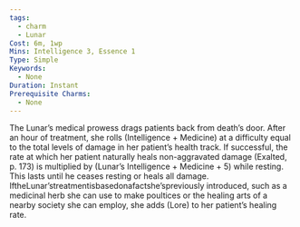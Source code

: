 ```yaml
---
tags:
  - charm
  - Lunar
Cost: 6m, 1wp
Mins: Intelligence 3, Essence 1
Type: Simple
Keywords:
  - None
Duration: Instant
Prerequisite Charms:
  - None
---
```

The Lunar’s medical prowess drags patients back from death’s door. After an hour of treatment, she rolls (Intelligence + Medicine) at a difficulty equal to the total levels of damage in her patient’s health track. If successful, the rate at which her patient naturally heals non-aggravated damage (Exalted, p. 173) is multiplied by (Lunar’s Intelligence + Medicine + 5) while resting. This lasts until he ceases resting or heals all damage. IftheLunar’streatmentisbasedonafactshe’spreviously introduced, such as a medicinal herb she can use to make poultices or the healing arts of a nearby society she can employ, she adds (Lore) to her patient’s healing rate.